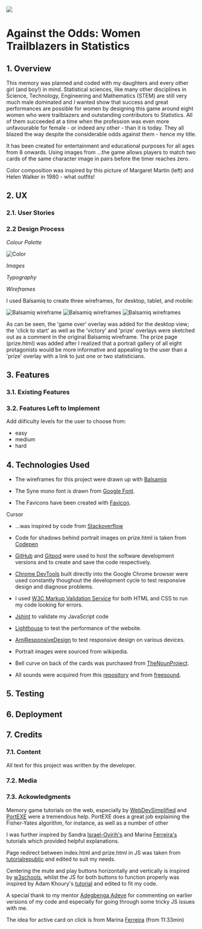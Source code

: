<img src="https://codeinstitute.s3.amazonaws.com/fullstack/ci_logo_small.png" style="margin: 0;">

# Against the Odds: Women Trailblazers in Statistics #


## 1. Overview ##

This memory was planned and coded with my daughters and every other girl (and boy!) in mind. Statistical sciences, like many other disciplines in Science, Technology, 
Engineering and Mathematics (STEM) are still very much male dominated and I wanted show that success and great performances are possible for women by designing this game around eight
women who were trailblazers and outstanding contributors to Statistics. All of them succeeded at a time when the profession was even more unfavourable for female - or indeed any other - than it 
is today. They all blazed the way despite the considerable odds against them - hence my title.

It has been created for entertainment and educational purposes for all ages from 8 onwards. Using images from ...the game allows players to match two cards of the same character 
image in pairs before the timer reaches zero. 

Color composition was inspired by this picture of Margaret Martin (left) and Helen Walker in 1980 - what outfits!

## 2. UX ##

### 2.1. User Stories

### 2.2 Design Process

*Colour Palette*

![Color](assets/images/walker_martin.png)

*Images*

*Typography*

*Wireframes*

I used Balsamiq to create three wireframes, for desktop, tablet, and mobile:



![Balsamiq wireframe](assets/wireframes/trailblazers_desktop.png)
![Balsamiq wireframes](assets/wireframes/trailblazers_tablet.png)
![Balsamiq wireframes](assets/wireframes/trailblazers_mobile.png)


As can be seen, the 'game over' overlay was added for the desktop view; the 'click to start' as well as the 'victory' and 'prize' overlays were sketched out as a comment in the original Balsamiq 
wireframe. The prize page (prize.html) was added after I realized that a portrait gallery of all eight protagonists would be 
more informative and appealing to the user than a 'prize' overlay with a link to just one or two statisticians.  


## 3. Features ##


### 3.1. Existing Features ###

### 3.2. Features Left to Implement 

Add diificulty levels for the user to choose from:
- easy
- medium
- hard



## 4. Technologies Used

* The wireframes for this project were drawn up with [Balsamiq](https://balsamiq.com/)

* The Syne mono font is drawn from [Google Font](https://fonts.google.com/).

* The Favicons have been created with [Favicon](https://favicon.io/).

Cursor

* ...was inspired by code from [Stackoverflow](https://stackoverflow.com/)    

* Code for shadows behind portrait images on prize.html is taken from [Codepen](https://codepen.io/)

*  [GitHub](https://github.com) and [Gitpod](https://www.gitpod.io/) were used to host the software development versions and to create and save the code respectively.

* [Chrome DevTools](https://developers.google.com/web/tools/chrome-devtools) built directly into the Google Chrome browser were used constantly thoughout the development cycle to test responsive design 
and diagnose problems.

* I used [W3C Markup Validation Service](https://validator.w3.org/) for both HTML and CSS to run my code looking for errors.

* [Jshint](https://jshint.com/) to validate my JavaScript code 

* [Lighthouse](https://developers.google.com/web/tools/lighthouse) to test the performance of the website.

* [AmiResponsiveDesign](.http://ami.responsivedesign.is) to test responsive design on various devices.

* Portrait images were sourced from wikipedia.

* Bell curve on back of the cards was purchased from [TheNounProject](https://thenounproject.com/).

* All sounds were acquired from this [repository](http://dight310.byu.edu/media/audio/FreeLoops.com/2/) and from [freesound](https://freesound.org/home/).


## 5. Testing

## 6. Deployment

## 7. Credits

### 7.1. Content

All text for this project was written by the developer.

### 7.2. Media

### 7.3. Ackowledgments

Memory game tutorials on the web, especially by [WebDevSimplified](https://www.youtube.com/channel/UCFbNIlppjAuEX4znoulh0Cw) 
and [PortEXE](https://www.youtube.com/channel/UCFbNIlppjAuEX4znoulh0Cw) were a tremendous help. PortEXE does a great job explaining the Fisher-Yates algorithm, for instance, as well as a number of 
other  

I was further inspired by Sandra [Israel-Ovirih's](https://scotch.io/tutorials/how-to-build-a-memory-matching-game-in-javascript) and Marina [Ferreira's](https://www.youtube.com/watch?v=ZniVgo8U7ek&t=681s) 
tutorials which provided helpful explanations.

Page redirect between index.html and prize.html in JS was taken from [tutorialrepublic](https://www.tutorialrepublic.com/faq/how-to-redirect-to-another-web-page-using-jquery.php) and edited to suit my needs.


Centering the mute and play buttons horizontally and vertically is inspired by [w3schools](https://www.w3schools.com/howto/howto_css_center_button.asp), whilst the JS for both buttons to function
properly was inspired by Adam Khoury's [tutorial](https://www.youtube.com/watch?v=hsSXzdn_0Gg) and edited to fit my code.



A special thank to my mentor [Adegbenga Adeye](https://github.com/deye9) for commenting on earlier versions of my code and especially for going through some tricky JS issues with me.

The idea for active card on click is from Marina [Ferreira](https://www.youtube.com/watch?v=ZniVgo8U7ek&t=681s) (from 11:33min)


